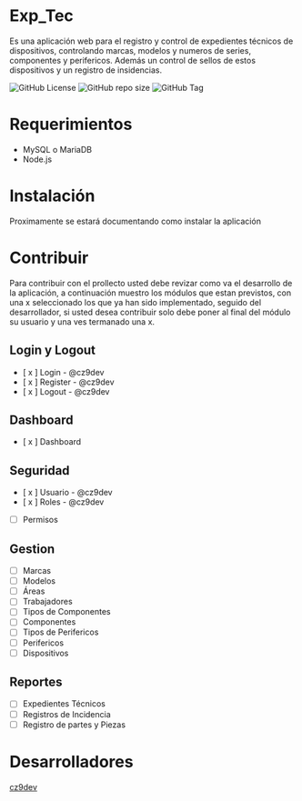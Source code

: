 # Exp_Tec
Es una aplicación web para el registro y control de expedientes técnicos de dispositivos, controlando marcas, modelos y numeros de series, componentes y perifericos. Además un control de sellos de estos dispositivos y un registro de insidencias.

![GitHub License](https://img.shields.io/github/license/cz9dev/exp_tec)
![GitHub repo size](https://img.shields.io/github/repo-size/cz9dev/exp_tec)
![GitHub Tag](https://img.shields.io/github/v/tag/cz9dev/exp_tec)

# Requerimientos
- MySQL o MariaDB
- Node.js

# Instalación
Proximamente se estará documentando como instalar la aplicación

# Contribuir
Para contribuir con el prollecto usted debe revizar como va el desarrollo de la aplicación, a continuación muestro los módulos que estan previstos, con una x seleccionado los que ya han sido implementado, seguido del desarrollador, si usted desea contribuir solo debe poner al final del módulo su usuario y una ves termanado una x.

## Login y Logout
- [ x ] Login - @cz9dev
- [ x ] Register - @cz9dev
- [ x ] Logout - @cz9dev
## Dashboard
- [ x ] Dashboard
## Seguridad
- [ x ] Usuario - @cz9dev
- [ x ] Roles - @cz9dev
- [  ] Permisos
## Gestion
- [  ] Marcas
- [  ] Modelos
- [  ] Áreas
- [  ] Trabajadores
- [  ] Tipos de Componentes
- [  ] Componentes
- [  ] Tipos de Perifericos
- [  ] Perifericos
- [  ] Dispositivos

## Reportes
- [  ] Expedientes Técnicos
- [  ] Registros de Incidencia
- [  ] Registro de partes y Piezas

# Desarrolladores
[cz9dev](https://github.com/cz9dev)